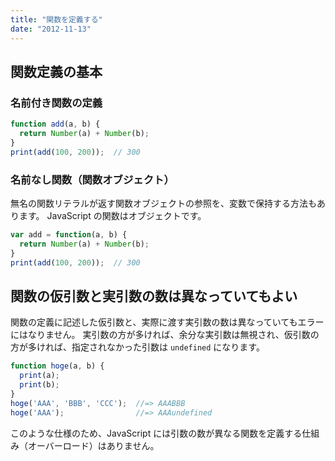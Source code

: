 ```yaml
---
title: "関数を定義する"
date: "2012-11-13"
---
```


関数定義の基本
----

### 名前付き関数の定義
```javascript
function add(a, b) {
  return Number(a) + Number(b);
}
print(add(100, 200));  // 300
```

### 名前なし関数（関数オブジェクト）

無名の関数リテラルが返す関数オブジェクトの参照を、変数で保持する方法もあります。
JavaScript の関数はオブジェクトです。

```javascript
var add = function(a, b) {
  return Number(a) + Number(b);
}
print(add(100, 200));  // 300
```

関数の仮引数と実引数の数は異なっていてもよい
----

関数の定義に記述した仮引数と、実際に渡す実引数の数は異なっていてもエラーにはなりません。
実引数の方が多ければ、余分な実引数は無視され、仮引数の方が多ければ、指定されなかった引数は `undefined` になります。

```javascript
function hoge(a, b) {
  print(a);
  print(b);
}
hoge('AAA', 'BBB', 'CCC');  //=> AAABBB
hoge('AAA');                //=> AAAundefined
```

このような仕様のため、JavaScript には引数の数が異なる関数を定義する仕組み（オーバーロード）はありません。


